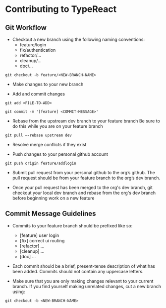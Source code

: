 # Contributing to TypeReact

## Git Workflow

* Checkout a new branch using the following naming conventions:
  * feature/login
  * fix/authentication
  * refactor/...
  * cleanup/...
  * doc/...

```
git checkout -b feature/<NEW-BRANCH-NAME>
```

* Make changes to your new branch

* Add and commit changes
```
git add <FILE-TO-ADD>
```
```
git commit -m '[feature] <COMMIT-MESSAGE>'
```

* Rebase from the upstream dev branch to your feature branch  Be sure to do this while you are on your feature branch
```
git pull –-rebase upstream dev
```

* Resolve merge conflicts if they exist

* Push changes to your personal github account
```
git push origin feature/addlogin
```

* Submit pull request from your personal github to the org’s github. The pull request should be from your feature branch to the org’s dev branch.

* Once your pull request has been merged to the org's dev branch, git checkout your local dev branch and rebase from the org's dev branch before beginning work on a new feature

## Commit Message Guidelines

* Commits to your feature branch should be prefixed like so:
  - [feature] user login
  - [fix] correct ui routing
  - [refactor] ...
  - [cleanup] ...
  - [doc] ...

* Each commit should be a brief, present-tense description of what has been added. Commits should not contain any uppercase letters.

* Make sure that you are only making changes relevant to your current branch. If you find yourself making unrelated changes, cut a new branch using:
```
git checkout -b <NEW-BRANCH-NAME>
```
